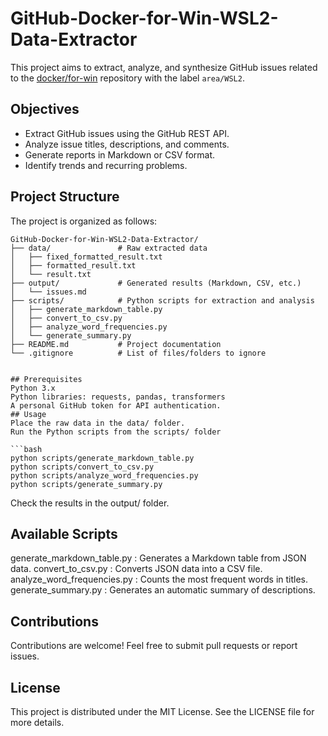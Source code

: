 # GitHub-Docker-for-Win-WSL2-Data-Extractor

This project aims to extract, analyze, and synthesize GitHub issues related to the [docker/for-win](https://github.com/docker/for-win) repository with the label `area/WSL2`.

## Objectives
- Extract GitHub issues using the GitHub REST API.
- Analyze issue titles, descriptions, and comments.
- Generate reports in Markdown or CSV format.
- Identify trends and recurring problems.

## Project Structure
The project is organized as follows:

```plaintext
GitHub-Docker-for-Win-WSL2-Data-Extractor/
├── data/               # Raw extracted data
│   ├── fixed_formatted_result.txt
│   ├── formatted_result.txt
│   └── result.txt
├── output/             # Generated results (Markdown, CSV, etc.)
│   └── issues.md
├── scripts/            # Python scripts for extraction and analysis
│   ├── generate_markdown_table.py
│   ├── convert_to_csv.py
│   ├── analyze_word_frequencies.py
│   └── generate_summary.py
├── README.md           # Project documentation
└── .gitignore          # List of files/folders to ignore


## Prerequisites
Python 3.x
Python libraries: requests, pandas, transformers
A personal GitHub token for API authentication.
## Usage
Place the raw data in the data/ folder.
Run the Python scripts from the scripts/ folder

```bash
python scripts/generate_markdown_table.py
python scripts/convert_to_csv.py
python scripts/analyze_word_frequencies.py
python scripts/generate_summary.py
```
Check the results in the output/ folder.

## Available Scripts
generate_markdown_table.py : Generates a Markdown table from JSON data.
convert_to_csv.py : Converts JSON data into a CSV file.
analyze_word_frequencies.py : Counts the most frequent words in titles.
generate_summary.py : Generates an automatic summary of descriptions.

## Contributions
Contributions are welcome! Feel free to submit pull requests or report issues.

## License
This project is distributed under the MIT License. See the LICENSE file for more details.
